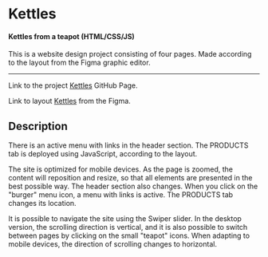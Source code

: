 # Kettles
#### Kettles from a teapot (HTML/CSS/JS)

This is a website design project consisting of four pages. Made according to the layout from the Figma graphic editor.

***
Link to the project [Kettles](https://yana-shcherbyna.github.io/Kettles/) GitHub Page. 

Link to layout [Kettles](https://www.figma.com/file/aQrySU5GdhjipMNWOBwa9v/Task?node-id=16%3A141&mode=dev) from the Figma.


## Description

There is an active menu with links in the header section. The PRODUCTS tab is deployed using JavaScript, according to the layout.

The site is optimized for mobile devices. As the page is zoomed, the content will reposition and resize, so that all elements are presented in the best possible way. The header section also changes. When you click on the "burger" menu icon, a menu with links is active. The PRODUCTS tab changes its location.

It is possible to navigate the site using the Swiper slider. In the desktop version, the scrolling direction is vertical, and it is also possible to switch between pages by clicking on the small "teapot" icons. 
When adapting to mobile devices, the direction of scrolling changes to horizontal.




<!-- # Kettles
#### Kettles from a teapot (HTML/CSS/JS)

Це проект з верстки сайту, який складається з чотирьох сторінок. Виконаний по макету з графічного редактора Figma. 

***
Посилання на проект [Kettles](https://yana-shcherbyna.github.io/Kettles/) GitHub Page.
Посилання на макет [Kettles](https://www.figma.com/file/aQrySU5GdhjipMNWOBwa9v/Task?node-id=16%3A141&mode=dev) from the Figma.
***

##Description
В розділі header є активне меню з посиланнями. Вкладка PRODUCTS розгортається з використанням JavaScript, згідно макету.

Сайт оптимізований під мобільні пристрої. Під час масштабування сторінки вміст змінюватиме розташування і розміри, щоб усі елементи були представлені якнайкраще. Також змінюється header. При кліку на іконку меню «бургер» активне меню з посиланнями. Вкладка PRODUCTS змінює своє розташування.

Є можливість навігації по сайту, яка виконана за допомогою слайдера Swiper. У десктопній версії напрямок прокрутки вертикальний, також є можливість переходу до конкретної сторінки при кліку на маленькі іконки «Чайників». 
При адаптації під мобільні пристрої, напрямок прокрутки змінюється на горизонтальний.  -->








